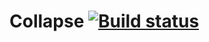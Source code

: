# Collapse [![Build status](https://ci.appveyor.com/api/projects/status/q2f5eqkx7vkvdrcy?svg=true)](https://ci.appveyor.com/project/septoon/collapse)
